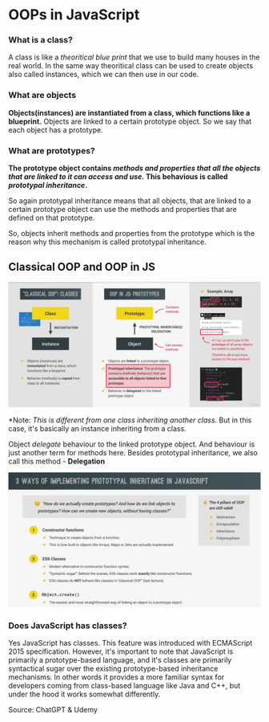 # OOPs in JavaScript

### What is a class?

A class is like a _theoritical blue print_ that we use to build many houses in the real world. In the same way theoritical class can be used to create objects also called instances, which we can then use in our code.

### What are objects

**Objects(instances) are instantiated from a class, which functions like a blueprint.** Objects are linked to a certain prototype object. So we say that each object has a prototype. 

### What are prototypes?

**The prototype object contains _methods and properties that all the objects that are linked to it can access and use._ This behavious is called _prototypal inheritance_.**

So again prototypal inheritance means that all objects, that are linked to a certain prototype object can use the methods and properties that are defined on that prototype.

So, objects inherit methods and properties from the prototype which is the reason why this mechanism is called prototypal inheritance. 

## Classical OOP and OOP in JS

![Scrrenshot of difference between classical OOP and OOP in JS. Also showing Array.prototype is the prototype of all array objects](image.png)

*Note:  _This is different from one class inheriting another class._ But in this case, it's basically an instance inheriting from a class.

Object *delegate* behaviour to the linked prototype object. And behaviour is just another term for methods here. Besides prototypal inheritance, we also call this method - **Delegation**

![Screenshot of 3 ways of implementing prototypal inheritance in JavaScript](image-1.png)

### Does JavaScript has classes?

 Yes JavaScript has classes. This feature was introduced with ECMAScript 2015 specification. However, it's important to note that JavaScript is primarily a prototype-based language, and it's classes are primarily syntactical sugar over the existing prototype-based inheritance mechanisms. In other words it provides a more familiar syntax for developers coming from class-based language like Java and C++, but under the hood it works somewhat differently.

 Source: ChatGPT & Udemy